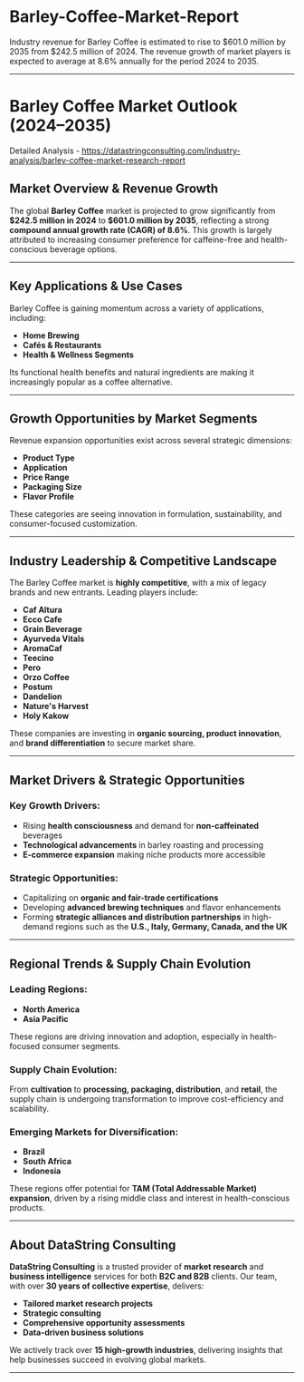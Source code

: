# Barley-Coffee-Market-Report

Industry revenue for Barley Coffee is estimated to rise to $601.0 million by 2035 from $242.5 million of 2024. The revenue growth of market players is expected to average at 8.6% annually for the period 2024 to 2035.


---

# **Barley Coffee Market Outlook (2024–2035)**

Detailed Analysis - https://datastringconsulting.com/industry-analysis/barley-coffee-market-research-report

## **Market Overview & Revenue Growth**

The global **Barley Coffee** market is projected to grow significantly from **\$242.5 million in 2024** to **\$601.0 million by 2035**, reflecting a strong **compound annual growth rate (CAGR) of 8.6%**. This growth is largely attributed to increasing consumer preference for caffeine-free and health-conscious beverage options.

---

## **Key Applications & Use Cases**

Barley Coffee is gaining momentum across a variety of applications, including:

* **Home Brewing**
* **Cafés & Restaurants**
* **Health & Wellness Segments**

Its functional health benefits and natural ingredients are making it increasingly popular as a coffee alternative.

---

## **Growth Opportunities by Market Segments**

Revenue expansion opportunities exist across several strategic dimensions:

* **Product Type**
* **Application**
* **Price Range**
* **Packaging Size**
* **Flavor Profile**

These categories are seeing innovation in formulation, sustainability, and consumer-focused customization.

---

## **Industry Leadership & Competitive Landscape**

The Barley Coffee market is **highly competitive**, with a mix of legacy brands and new entrants. Leading players include:

* **Caf Altura**
* **Ecco Cafe**
* **Grain Beverage**
* **Ayurveda Vitals**
* **AromaCaf**
* **Teecino**
* **Pero**
* **Orzo Coffee**
* **Postum**
* **Dandelion**
* **Nature's Harvest**
* **Holy Kakow**

These companies are investing in **organic sourcing, product innovation**, and **brand differentiation** to secure market share.

---

## **Market Drivers & Strategic Opportunities**

### **Key Growth Drivers:**

* Rising **health consciousness** and demand for **non-caffeinated** beverages
* **Technological advancements** in barley roasting and processing
* **E-commerce expansion** making niche products more accessible

### **Strategic Opportunities:**

* Capitalizing on **organic and fair-trade certifications**
* Developing **advanced brewing techniques** and flavor enhancements
* Forming **strategic alliances and distribution partnerships** in high-demand regions such as the **U.S., Italy, Germany, Canada, and the UK**

---

## **Regional Trends & Supply Chain Evolution**

### **Leading Regions:**

* **North America**
* **Asia Pacific**

These regions are driving innovation and adoption, especially in health-focused consumer segments.

### **Supply Chain Evolution:**

From **cultivation** to **processing, packaging, distribution**, and **retail**, the supply chain is undergoing transformation to improve cost-efficiency and scalability.

### **Emerging Markets for Diversification:**

* **Brazil**
* **South Africa**
* **Indonesia**

These regions offer potential for **TAM (Total Addressable Market) expansion**, driven by a rising middle class and interest in health-conscious products.

---

## **About DataString Consulting**

**DataString Consulting** is a trusted provider of **market research** and **business intelligence** services for both **B2C and B2B** clients. Our team, with over **30 years of collective expertise**, delivers:

* **Tailored market research projects**
* **Strategic consulting**
* **Comprehensive opportunity assessments**
* **Data-driven business solutions**

We actively track over **15 high-growth industries**, delivering insights that help businesses succeed in evolving global markets.

---

